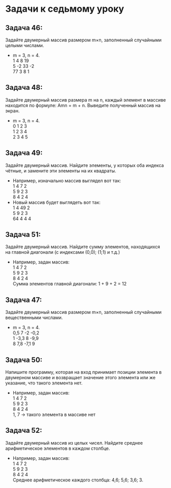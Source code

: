 # Задачи к седьмому уроку

## **Задача 46:**
Задайте двумерный массив размером m×n, заполненный случайными целыми числами.
* m = 3, n = 4.  
1   4  8   19  
5  -2  33 -2  
77  3  8   1  

## **Задача 48:**
Задайте двумерный массив размера m на n, каждый элемент в массиве находится по формуле: Amn = m + n. Выведите полученный массив на экран.
* m = 3, n = 4.  
0  1  2  3  
1  2  3  4  
2  3  4  5  

## **Задача 49:**
Задайте двумерный массив. Найдите элементы, у которых оба индекса чётные, и замените эти элементы на их квадраты.
* Например, изначально массив выглядел вот так:  
1  4  7  2  
5  9  2  3  
8  4  2  4  
* Новый массив будет выглядеть вот так:  
1  4  49 2  
5  9  2  3  
64 4  4  4  

## **Задача 51:**
Задайте двумерный массив. Найдите сумму элементов, находящихся на главной диагонали (с индексами (0,0); (1;1) и т.д.)
* Например, задан массив:  
1  4  7  2  
5  9  2  3  
8  4  2  4  
Сумма элементов главной диагонали: 1 + 9 + 2 = 12

## **Задача 47:**
Задайте двумерный массив размером m×n, заполненный случайными вещественными числами.
* m = 3, n = 4.  
0,5  7    -2   -0,2  
1   -3,3   8   -9,9  
8    7,8  -7,1  9  

## **Задача 50:**
Напишите программу, которая на вход принимает позиции элемента в двумерном массиве и возвращает значение этого элемента или же указание, что такого элемента нет.
* Например, задан массив:  
1  4  7  2  
5  9  2  3  
8  4  2  4  
1, 7 -> такого элемента в массиве нет

## **Задача 52:**
Задайте двумерный массив из целых чисел. Найдите среднее арифметическое элементов в каждом столбце.
* Например, задан массив:  
1  4  7  2  
5  9  2  3  
8  4  2  4  
Среднее арифметическое каждого столбца: 4,6; 5,6; 3,6; 3.

